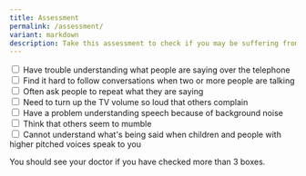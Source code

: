 ```yaml
---
title: Assessment
permalink: /assessment/
variant: markdown
description: Take this assessment to check if you may be suffering from Presbycusis.
---
```

<input type="checkbox"> Have trouble understanding what people are saying over the telephone <br>
<input type="checkbox"> Find it hard to follow conversations when two or more people are talking <br>
<input type="checkbox"> Often ask people to repeat what they are saying <br>
<input type="checkbox"> Need to turn up the TV volume so loud that others complain <br>
<input type="checkbox"> Have a problem understanding speech because of background noise <br>
<input type="checkbox"> Think that others seem to mumble <br>
<input type="checkbox"> Cannot understand what's being said when children and people with higher pitched voices speak to you <br>

You should see your doctor if you have checked more than 3 boxes.  